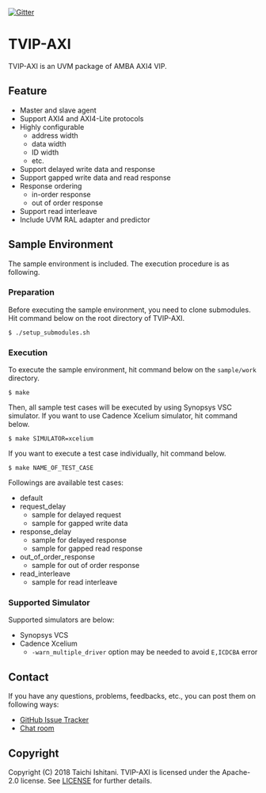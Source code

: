 [![Gitter](https://badges.gitter.im/taichi-ishitani/tvip-axi.svg)](https://gitter.im/taichi-ishitani/tvip-axi?utm_source=badge&utm_medium=badge&utm_campaign=pr-badge)

# TVIP-AXI

TVIP-AXI is an UVM package of AMBA AXI4 VIP.

## Feature

* Master and slave agent
* Support AXI4 and AXI4-Lite protocols
* Highly configurable
    * address width
    * data width
    * ID width
    * etc.
* Support delayed write data and response
* Support gapped write data and read response
* Response ordering
    * in-order response
    * out of order response
* Support read interleave
* Include UVM RAL adapter and predictor

## Sample Environment

The sample environment is included. The execution procedure is as following.

### Preparation

Before executing the sample environment, you need to clone submodules. Hit command below on the root directory of TVIP-AXI.

    $ ./setup_submodules.sh

### Execution

To execute the sample environment, hit command below on the `sample/work` directory.

    $ make

Then, all sample test cases will be executed by using Synopsys VSC simulator.
If you want to use Cadence Xcelium simulator, hit command below.

    $ make SIMULATOR=xcelium

If you want to execute a test case individually, hit command below.

    $ make NAME_OF_TEST_CASE

Followings are available test cases:

* default
* request_delay
    * sample for delayed request
    * sample for gapped write data
* response_delay
    * sample for delayed response
    * sample for gapped read response
* out_of_order_response
    * sample for out of order response
* read_interleave
    * sample for read interleave

### Supported Simulator

Supported simulators are below:

* Synopsys VCS
* Cadence Xcelium
    * `-warn_multiple_driver` option may be needed to avoid `E,ICDCBA` error

## Contact

If you have any questions, problems, feedbacks, etc., you can post them on following ways:

* [GitHub Issue Tracker](https://github.com/taichi-ishitani/tvip-axi/issues)
* [Chat room](https://gitter.im/taichi-ishitani/tvip-axi)

## Copyright

Copyright (C) 2018 Taichi Ishitani.
TVIP-AXI is licensed under the Apache-2.0 license. See [LICENSE](LICENSE) for further details.
